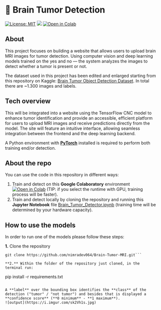 # 🧠 Brain Tumor Detection

[![License: MIT](https://img.shields.io/badge/License-MIT-yellow.svg)](https://opensource.org/licenses/MIT) [![](https://badgen.net/badge/release/1.2.0/green?icon=github)](https://github.com/giuseppebrb/BrainTumorDetection/releases) [![Open in Colab](https://colab.research.google.com/assets/colab-badge.svg)](https://colab.research.google.com/drive/1T8QWGy9V8gpll-veGo_W9fMPVrvZB2dv?usp=sharing)

## About

This project focuses on building a website that allows users to upload brain MRI images for tumor detection. Using computer vision and deep learning models trained on the yes and no — the system analyzes the images to detect whether a tumor is present or not.


The dataset used in this project has been edited and enlarged starting from this repository on Kaggle: [Brain Tumor Object Detection Dataset](https://www.kaggle.com/datasets/navoneel/brain-mri-images-for-brain-tumor-detection). In total there are ~1.300 images and labels.

## Tech overview

 This will be integrated into a website using the TensorFlow CNC model to enhance tumor identification and provide an accessible, efficient platform for users to upload MRI images and receive predictions directly from the model. The site will feature an intuitive interface, allowing seamless integration between the frontend and the deep learning backend.

A Python environment with [**PyTorch**](https://pytorch.org/get-started/locally/) installed is required to perform both training end/or detection.

## About the repo

You can use the code in this repository in different ways:

1. Train and detect on this **Google Colaboratory** environment [![Open in Colab](https://colab.research.google.com/assets/colab-badge.svg)](https://colab.research.google.com/drive/1T8QWGy9V8gpll-veGo_W9fMPVrvZB2dv?usp=sharing) (TIP: if you select the runtime with GPU, training process will be faster).
2. Train and detect locally by cloning the repository and running this **Jupyter Notebook** file [Brain_Tumor_Detector.ipynb](https://colab.research.google.com/drive/1T8QWGy9V8gpll-veGo_W9fMPVrvZB2dv?usp=sharing) (training time will be determined by your hardware capacity).

## How to use the models


In order to run one of the models please follow these steps:

**1.** Clone the  repository

```
git clone https://github.com/nimradev064/Brain-Tumor-MRI.git```

**2.** Within the folder of the repository just cloned, in the terminal run:

```
pip install -r requirements.txt
```

A **label** over the bounding box identifies the **class** of the detection ("tumor" / "not tumor") and besides that is displayed a **confidence score** (**0 minimum** - **1 maximum**).
![output](https://i.imgur.com/sk2Vh1s.jpg)
